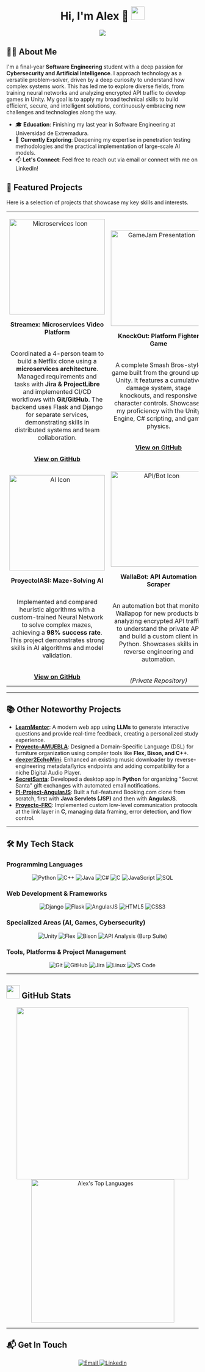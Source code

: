 <h1 align="center">
  <b>Hi, I'm Alex 👋</b>
  <img src="https://media.giphy.com/media/hvRJCLFzcasrR4ia7z/giphy.gif" width="35">
</h1>

<p align="center">
  <a href="https://github.com/DenverCoder1/readme-typing-svg">
    <img src="https://readme-typing-svg.herokuapp.com?font=Time+New+Roman&color=cyan&size=25&center=true&vCenter=true&width=600&height=100&lines=Alejandro+Barrena+Millán;Final-Year+Software+Engineering+Student;Passionate+Problem-Solver+and+Tech+Innovator...<3">
  </a>
</p>

## 👨‍💻 About Me

I'm a final-year **Software Engineering** student with a deep passion for **Cybersecurity and Artificial Intelligence**. I approach technology as a versatile problem-solver, driven by a deep curiosity to understand how complex systems work. This has led me to explore diverse fields, from training neural networks and analyzing encrypted API traffic to develop games in Unity. My goal is to apply my broad technical skills to build efficient, secure, and intelligent solutions, continuously embracing new challenges and technologies along the way.

- 🎓 **Education**: Finishing my last year in Software Engineering at Universidad de Extremadura.
- 🌱 **Currently Exploring**: Deepening my expertise in penetration testing methodologies and the practical implementation of large-scale AI models.
- 📫 **Let's Connect**: Feel free to reach out via email or connect with me on LinkedIn!

## 🚀 Featured Projects

Here is a selection of projects that showcase my key skills and interests.

<table border="0" align="center">
<tr border="0">
<td width="50%" align="center">
  <p align="center">
    <img src="https://github.com/user-attachments/assets/f06b215a-2b3e-4ba9-8705-20bfc57aea32" alt="Microservices Icon" width="250px" height="auto"/>
  </p>
  <b align="center">Streamex: Microservices Video Platform</b>
  <br><br>
  <p>Coordinated a 4-person team to build a Netflix clone using a <b>microservices architecture</b>. Managed requirements and tasks with <b>Jira & ProjectLibre</b> and implemented CI/CD workflows with <b>Git/GitHub</b>. The backend uses Flask and Django for separate services, demonstrating skills in distributed systems and team collaboration.</p>
  <br>
  <b><a href="https://github.com/Alexeido/StreamEX">View on GitHub</a></b>
</td>
<td width="50%" align="center">
  <p align="center">
    <img src="https://github.com/user-attachments/assets/63e2dfda-5342-4656-b757-6155cb8b09d3" alt="GameJam Presentation" width="250px" height="auto"/>
  </p>
  <b align="center">KnockOut: Platform Fighter Game</b>
  <br><br>
  <p>A complete Smash Bros-style game built from the ground up in Unity. It features a cumulative damage system, stage knockouts, and responsive character controls. Showcases my proficiency with the Unity Engine, C# scripting, and game physics.</p>
  <br>
  <b><a href="https://github.com/Alexeido/KnockOut">View on GitHub</a></b>
</td>
</tr>
<tr border="0">
<td width="50%" align="center">
  <p align="center">
    <img src="https://github.com/user-attachments/assets/4776a229-3d3c-463c-bcc9-76ab5eb462ae" alt="AI Icon" width="250px" height="auto"/>
  </p>
  <b align="center">ProyectoIASI: Maze-Solving AI</b>
  <br><br>
  <p>Implemented and compared heuristic algorithms with a custom-trained Neural Network to solve complex mazes, achieving a <b>98% success rate</b>. This project demonstrates strong skills in AI algorithms and model validation.</p>
  <br>
  <b><a href="https://github.com/BurnedTeam/ProyectoIASI">View on GitHub</a></b>
</td>
<td width="50%" align="center">
  <p align="center">
    <img src="https://github.com/user-attachments/assets/57eb0dcc-d2bb-4052-8c9b-ef0a8925c139" alt="API/Bot Icon" width="250px" height="auto"/>
  </p>
  <b align="center">WallaBot: API Automation Scraper</b>
  <br><br>
  <p>An automation bot that monitors Wallapop for new products by analyzing encrypted API traffic to understand the private API and build a custom client in Python. Showcases skills in reverse engineering and automation.</p>
  <br>
  <i>(Private Repository)</i>
</td>
</tr>
</table>

---

## 📚 Other Noteworthy Projects

-   **[LearnMentor](https://github.com/Alexeido/LearnMentor)**: A modern web app using **LLMs** to generate interactive questions and provide real-time feedback, creating a personalized study experience.
-   **[Proyecto-AMUEBLA](https://github.com/Alexeido/Proyecto-AMUEBLA)**: Designed a Domain-Specific Language (DSL) for furniture organization using compiler tools like **Flex, Bison, and C++**.
-   **[deezer2EchoMini](https://github.com/Alexeido/deezer2EchoMini)**: Enhanced an existing music downloader by reverse-engineering metadata/lyrics endpoints and adding compatibility for a niche Digital Audio Player.
-   **[SecretSanta](https://github.com/Alexeido/SecretSanta)**: Developed a desktop app in **Python** for organizing "Secret Santa" gift exchanges with automated email notifications.
-   **[PI-Project-AngularJS](https://github.com/Alexeido/PI-Project-AngularJS)**: Built a full-featured Booking.com clone from scratch, first with **Java Servlets (JSP)** and then with **AngularJS**.
-   **[Proyecto-FRC](https://github.com/Alexeido/Proyecto-FRC-24-25)**: Implemented custom low-level communication protocols at the link layer in **C**, managing data framing, error detection, and flow control.

---

## 🛠️ My Tech Stack

### **Programming Languages**
<p align="center">
  <img alt="Python" src="https://img.shields.io/badge/Python-3776AB?style=for-the-badge&logo=python&logoColor=white"/>
  <img alt="C++" src="https://img.shields.io/badge/C++-%2300599C.svg?style=for-the-badge&logo=c%2B%2B&logoColor=white"/>
  <img alt="Java" src="https://img.shields.io/badge/Java-%23ED8B00.svg?style=for-the-badge&logo=openjdk&logoColor=white"/>
  <img alt="C#" src="https://img.shields.io/badge/C%23-%23239120.svg?style=for-the-badge&logo=c-sharp&logoColor=white"/>
  <img alt="C" src="https://img.shields.io/badge/C-%23A8B9CC.svg?style=for-the-badge&logo=c&logoColor=white"/>
  <img alt="JavaScript" src="https://img.shields.io/badge/JavaScript-%23F7DF1E.svg?style=for-the-badge&logo=javascript&logoColor=black"/>
  <img alt="SQL" src="https://img.shields.io/badge/SQL-%234479A1.svg?style=for-the-badge&logo=postgresql&logoColor=white"/>
</p>

### **Web Development & Frameworks**
<p align="center">
  <img alt="Django" src="https://img.shields.io/badge/Django-%23092E20.svg?style=for-the-badge&logo=django&logoColor=white"/>
  <img alt="Flask" src="https://img.shields.io/badge/Flask-%23000000.svg?style=for-the-badge&logo=flask&logoColor=white"/>
  <img alt="AngularJS" src="https://img.shields.io/badge/AngularJS-%23DD0031.svg?style=for-the-badge&logo=angularjs&logoColor=white"/>
  <img alt="HTML5" src="https://img.shields.io/badge/HTML5-%23E34F26.svg?style=for-the-badge&logo=html5&logoColor=white"/>
  <img alt="CSS3" src="https://img.shields.io/badge/CSS3-%231572B6.svg?style=for-the-badge&logo=css3&logoColor=white"/>
</p>

### **Specialized Areas (AI, Games, Cybersecurity)**
<p align="center">
  <img alt="Unity" src="https://img.shields.io/badge/Unity-%23100000.svg?style=for-the-badge&logo=unity&logoColor=white"/>
  <img alt="Flex" src="https://img.shields.io/badge/Flex-%2300A4D6.svg?style=for-the-badge&logo=apache&logoColor=white"/>
  <img alt="Bison" src="https://img.shields.io/badge/Bison-%235A428A.svg?style=for-the-badge&logo=gnu&logoColor=white"/>
  <img alt="API Analysis (Burp Suite)" src="https://img.shields.io/badge/API Analysis (Burp Suite)-%23FF6600.svg?style=for-the-badge&logo=burp&logoColor=white"/>
</p>

### **Tools, Platforms & Project Management**
<p align="center">
  <img alt="Git" src="https://img.shields.io/badge/Git-%23F05032.svg?style=for-the-badge&logo=git&logoColor=white"/>
  <img alt="GitHub" src="https://img.shields.io/badge/GitHub-%23181717.svg?style=for-the-badge&logo=github&logoColor=white"/>
  <img alt="Jira" src="https://img.shields.io/badge/Jira-%230052CC.svg?style=for-the-badge&logo=jira&logoColor=white"/>
  <img alt="Linux" src="https://img.shields.io/badge/Linux-FCC624?style=for-the-badge&logo=linux&logoColor=black"/>
  <img alt="VS Code" src="https://img.shields.io/badge/VS_Code-0078D4?style=for-the-badge&logo=visual%20studio%20code&logoColor=white"/>
</p>

---

## <img src="https://media.giphy.com/media/iY8CRBdQXODJSCERIr/giphy.gif" width="35"> GitHub Stats

<div align="center">
  <a href="https://github.com/Alexeido/">
    <img src="https://github-readme-stats.vercel.app/api?username=Alexeido&include_all_commits=true&count_private=true&show_icons=true&line_height=20&title_color=7A7ADB&icon_color=2234AE&text_color=D3D3D3&bg_color=0,000000,130F40" width="450"/>
    <img src="https://github-readme-stats.vercel.app/api/top-langs?username=Alexeido&show_icons=true&locale=en&layout=compact&line_height=20&title_color=7A7ADB&icon_color=2234AE&text_color=D3D3D3&bg_color=0,000000,130F40" width="375"  alt="Alex's Top Languages"/>
  </a>
</div>

---

## 📬 Get In Touch

<div align="center">
  <a href="mailto:abarrenaq@alumnos.unex.es" target="_blank">
    <img src="https://img.shields.io/badge/Email-4285F4?style=for-the-badge&logo=gmail&logoColor=white" alt="Email">
  </a>
  <a href="https://www.linkedin.com/in/alejandro-barrena-millán-126611234" target="_blank">
    <img src="https://img.shields.io/badge/LinkedIn-0A66C2?style=for-the-badge&logo=linkedin&logoColor=white" alt="LinkedIn">
  </a>
</div>
